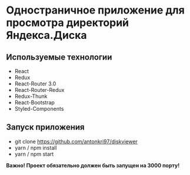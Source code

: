 # Одностраничное приложение для просмотра директорий Яндекса.Диска

## Используемые технологии

* React
* Redux
* React-Router 3.0
* React-Router-Redux
* Redux-Thunk
* React-Bootstrap
* Styled-Components

## Запуск приложения

* git clone https://github.com/antonkri97/diskviewer
* yarn / npm install
* yarn / npm start

__Важно! Проект обязательно должен быть запущен на 3000 порту!__
